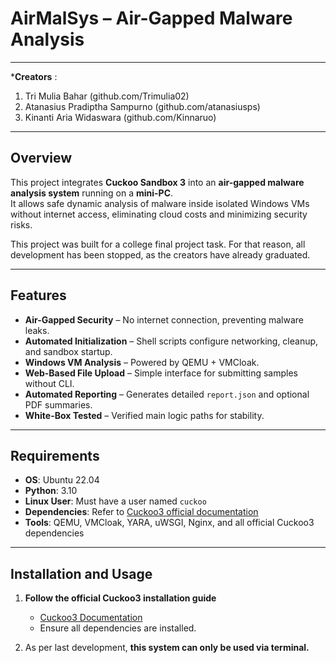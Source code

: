 # AirMalSys – Air-Gapped Malware Analysis

---

***Creators** :
1. Tri Mulia Bahar (github.com/Trimulia02)
2. Atanasius Pradiptha Sampurno (github.com/atanasiusps)
3. Kinanti Aria Widaswara (github.com/Kinnaruo)

---

## Overview
This project integrates **Cuckoo Sandbox 3** into an **air-gapped malware analysis system** running on a **mini-PC**.  
It allows safe dynamic analysis of malware inside isolated Windows VMs without internet access, eliminating cloud costs and minimizing security risks. 

This project was built for a college final project task. For that reason, all development has been stopped, as the creators have already graduated. 

---

## Features
- **Air-Gapped Security** – No internet connection, preventing malware leaks.
- **Automated Initialization** – Shell scripts configure networking, cleanup, and sandbox startup.
- **Windows VM Analysis** – Powered by QEMU + VMCloak.
- **Web-Based File Upload** – Simple interface for submitting samples without CLI.
- **Automated Reporting** – Generates detailed `report.json` and optional PDF summaries.
- **White-Box Tested** – Verified main logic paths for stability.

---

## Requirements
- **OS**: Ubuntu 22.04
- **Python**: 3.10
- **Linux User**: Must have a user named `cuckoo`
- **Dependencies**: Refer to [Cuckoo3 official documentation](https://github.com/cert-ee/cuckoo3)
- **Tools**: QEMU, VMCloak, YARA, uWSGI, Nginx, and all official Cuckoo3 dependencies

---

## Installation and Usage
 
1. **Follow the official Cuckoo3 installation guide**  
   - [Cuckoo3 Documentation](https://github.com/cert-ee/cuckoo3)
   - Ensure all dependencies are installed.
  
2. As per last development, **this system can only be used via terminal.**
